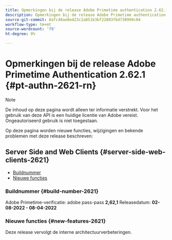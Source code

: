 ```yaml
---
title: Opmerkingen bij de release Adobe Primetime authentication 2.62.1
description: Opmerkingen bij de release Adobe Primetime authentication 2.62.1
source-git-commit: 0afc48ae0e423c2a851b3bf22803fbd730999c04
workflow-type: tm+mt
source-wordcount: '79'
ht-degree: 0%

---
```


# Opmerkingen bij de release Adobe Primetime Authentication 2.62.1 {#pt-authn-2621-rn}

>[!NOTE]
>
>De inhoud op deze pagina wordt alleen ter informatie verstrekt. Voor het gebruik van deze API is een huidige licentie van Adobe vereist. Ongeautoriseerd gebruik is niet toegestaan.

Op deze pagina worden nieuwe functies, wijzigingen en bekende problemen met deze release beschreven:

## Server Side and Web Clients {#server-side-web-clients-2621}

* [Buildnummer](#build-number-2621)
* [Nieuwe functies](#new-features-2621)

### Buildnummer {#build-number-2621}

Adobe Primetime-verificatie: adobe pass-pass **2,62,1**
Releasedatum: **02-08-2022 - 08-04-2022**

### Nieuwe functies {#new-features-2621}

Deze release vervolgt de interne architectuurverbeteringen.